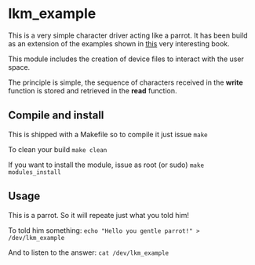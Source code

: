 # lkm_example
This is a very simple character driver acting like a parrot. It has been build as an extension of the examples shown in [this](https://sysplay.github.io/books/LinuxDrivers/book/index.html) very interesting book.

This module includes the creation of device files to interact with the user space.

The principle is simple, the sequence of characters received in the **write** function is stored and retrieved in the **read** function.

## Compile and install
This is shipped with a Makefile so to compile it just issue `make`

To clean your build `make clean`

If you want to install the module, issue as root (or sudo) `make modules_install`

## Usage
This is a parrot. So it will repeate just what you told him!

To told him something: `echo "Hello you gentle parrot!" > /dev/lkm_example`

And to listen to the answer: `cat /dev/lkm_example`

